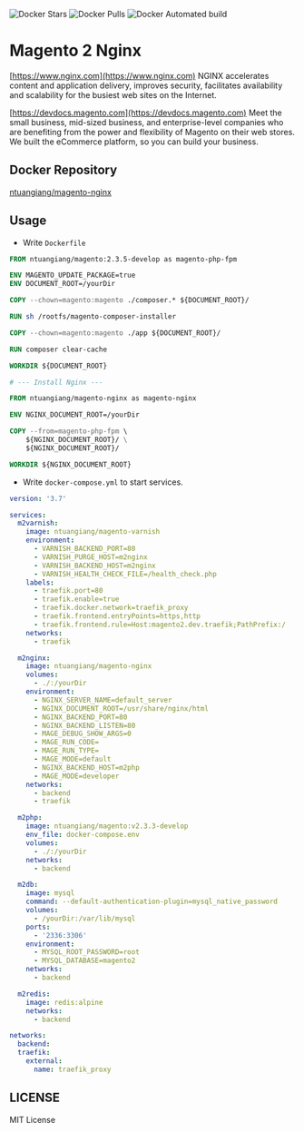 ![Docker Stars](https://img.shields.io/docker/stars/ntuangiang/magento-nginx.svg)
![Docker Pulls](https://img.shields.io/docker/pulls/ntuangiang/magento-nginx.svg)
![Docker Automated build](https://img.shields.io/docker/automated/ntuangiang/magento-nginx.svg)

# Magento 2 Nginx
[https://www.nginx.com](https://www.nginx.com) NGINX accelerates content and application delivery, improves security, facilitates availability and scalability for the busiest web sites on the Internet.
             
[https://devdocs.magento.com](https://devdocs.magento.com) Meet the small business, mid-sized business, and enterprise-level companies who are benefiting from the power and flexibility of Magento on their web stores. We built the eCommerce platform, so you can build your business.

## Docker Repository
[ntuangiang/magento-nginx](https://hub.docker.com/r/ntuangiang/magento-nginx) 
## Usage
- Write `Dockerfile`

```Dockerfile
FROM ntuangiang/magento:2.3.5-develop as magento-php-fpm

ENV MAGENTO_UPDATE_PACKAGE=true
ENV DOCUMENT_ROOT=/yourDir

COPY --chown=magento:magento ./composer.* ${DOCUMENT_ROOT}/

RUN sh /rootfs/magento-composer-installer

COPY --chown=magento:magento ./app ${DOCUMENT_ROOT}/

RUN composer clear-cache

WORKDIR ${DOCUMENT_ROOT}

# --- Install Nginx ---

FROM ntuangiang/magento-nginx as magento-nginx

ENV NGINX_DOCUMENT_ROOT=/yourDir

COPY --from=magento-php-fpm \
    ${NGINX_DOCUMENT_ROOT}/ \
    ${NGINX_DOCUMENT_ROOT}/

WORKDIR ${NGINX_DOCUMENT_ROOT}
```

- Write `docker-compose.yml` to start services.

```yml
version: '3.7'

services:
  m2varnish:
    image: ntuangiang/magento-varnish
    environment:
      - VARNISH_BACKEND_PORT=80
      - VARNISH_PURGE_HOST=m2nginx
      - VARNISH_BACKEND_HOST=m2nginx
      - VARNISH_HEALTH_CHECK_FILE=/health_check.php
    labels:
      - traefik.port=80
      - traefik.enable=true
      - traefik.docker.network=traefik_proxy
      - traefik.frontend.entryPoints=https,http
      - traefik.frontend.rule=Host:magento2.dev.traefik;PathPrefix:/
    networks:
      - traefik

  m2nginx:
    image: ntuangiang/magento-nginx
    volumes:
      - ./:/yourDir
    environment:
      - NGINX_SERVER_NAME=default_server
      - NGINX_DOCUMENT_ROOT=/usr/share/nginx/html
      - NGINX_BACKEND_PORT=80
      - NGINX_BACKEND_LISTEN=80
      - MAGE_DEBUG_SHOW_ARGS=0
      - MAGE_RUN_CODE=
      - MAGE_RUN_TYPE=
      - MAGE_MODE=default
      - NGINX_BACKEND_HOST=m2php
      - MAGE_MODE=developer
    networks:
      - backend
      - traefik

  m2php:
    image: ntuangiang/magento:v2.3.3-develop
    env_file: docker-compose.env
    volumes:
      - ./:/yourDir
    networks:
      - backend

  m2db:
    image: mysql
    command: --default-authentication-plugin=mysql_native_password
    volumes:
      - /yourDir:/var/lib/mysql
    ports:
      - '2336:3306'
    environment:
      - MYSQL_ROOT_PASSWORD=root
      - MYSQL_DATABASE=magento2
    networks:
      - backend

  m2redis:
    image: redis:alpine
    networks:
      - backend

networks:
  backend:
  traefik:
    external:
      name: traefik_proxy
```

## LICENSE

MIT License